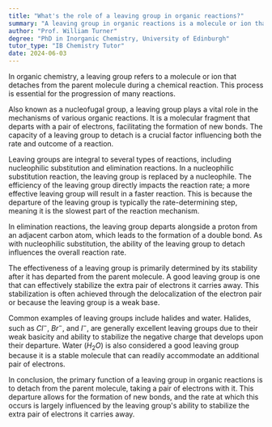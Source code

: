 ```yaml
---
title: "What's the role of a leaving group in organic reactions?"
summary: "A leaving group in organic reactions is a molecule or ion that separates from the parent molecule during the reaction process."
author: "Prof. William Turner"
degree: "PhD in Inorganic Chemistry, University of Edinburgh"
tutor_type: "IB Chemistry Tutor"
date: 2024-06-03
---
```


In organic chemistry, a leaving group refers to a molecule or ion that detaches from the parent molecule during a chemical reaction. This process is essential for the progression of many reactions.

Also known as a nucleofugal group, a leaving group plays a vital role in the mechanisms of various organic reactions. It is a molecular fragment that departs with a pair of electrons, facilitating the formation of new bonds. The capacity of a leaving group to detach is a crucial factor influencing both the rate and outcome of a reaction.

Leaving groups are integral to several types of reactions, including nucleophilic substitution and elimination reactions. In a nucleophilic substitution reaction, the leaving group is replaced by a nucleophile. The efficiency of the leaving group directly impacts the reaction rate; a more effective leaving group will result in a faster reaction. This is because the departure of the leaving group is typically the rate-determining step, meaning it is the slowest part of the reaction mechanism.

In elimination reactions, the leaving group departs alongside a proton from an adjacent carbon atom, which leads to the formation of a double bond. As with nucleophilic substitution, the ability of the leaving group to detach influences the overall reaction rate.

The effectiveness of a leaving group is primarily determined by its stability after it has departed from the parent molecule. A good leaving group is one that can effectively stabilize the extra pair of electrons it carries away. This stabilization is often achieved through the delocalization of the electron pair or because the leaving group is a weak base.

Common examples of leaving groups include halides and water. Halides, such as $Cl^-$, $Br^-$, and $I^-$, are generally excellent leaving groups due to their weak basicity and ability to stabilize the negative charge that develops upon their departure. Water ($H_2O$) is also considered a good leaving group because it is a stable molecule that can readily accommodate an additional pair of electrons.

In conclusion, the primary function of a leaving group in organic reactions is to detach from the parent molecule, taking a pair of electrons with it. This departure allows for the formation of new bonds, and the rate at which this occurs is largely influenced by the leaving group's ability to stabilize the extra pair of electrons it carries away.
    